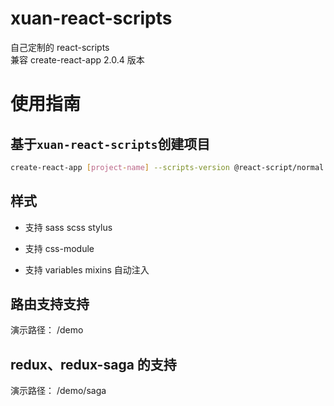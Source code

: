# xuan-react-scripts

自己定制的 react-scripts   
兼容 create-react-app 2.0.4 版本

# 使用指南

## 基于`xuan-react-scripts`创建项目

```bash
create-react-app [project-name] --scripts-version @react-script/normal
```

## 样式

- 支持 sass scss stylus

- 支持 css-module

- 支持 variables mixins 自动注入


## 路由支持支持

演示路径： /demo

## redux、redux-saga 的支持

演示路径： /demo/saga
